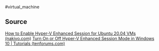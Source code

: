 #virtual_machine

## Source
[How to Enable Hyper-V Enhanced Session for Ubuntu 20.04 VMs (nakivo.com)](https://www.nakivo.com/blog/install-ubuntu-20-04-on-hyper-v-with-enhanced-session/)
[Turn On or Off Hyper-V Enhanced Session Mode in Windows 10 | Tutorials (tenforums.com)](https://www.tenforums.com/tutorials/57136-turn-off-hyper-v-enhanced-session-mode-windows-10-a.html)


